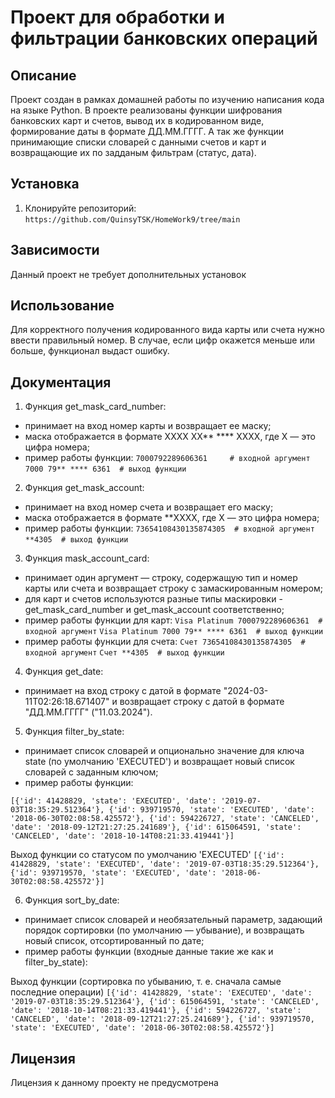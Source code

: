 # Проект для обработки и фильтрации банковских операций

## Описание

Проект создан в рамках домашней работы по изучению написания кода на языке Python.
В проекте реализованы функции шифрования банковских карт и счетов, вывод их в кодированном виде, формирование даты в формате ДД.ММ.ГГГГ.
А так же функции принимающие списки словарей с данными счетов и карт и возвращающие их по задданым фильтрам (статус, дата).

## Установка

1. Клонируйте репозиторий:
``` https://github.com/QuinsyTSK/HomeWork9/tree/main ```

## Зависимости

Данный проект не требует дополнительных установок

## Использование

Для корректного получения кодированного вида карты или счета нужно ввести правильный номер.
В случае, если цифр окажется меньше или больше, функционал выдаст ошибку.

## Документация

1. Функция get_mask_card_number:
- принимает на вход номер карты и возвращает ее маску;
- маска отображается в формате XXXX XX** **** XXXX, где X — это цифра номера;
- пример работы функции:
``` 7000792289606361     # входной аргумент ```
``` 7000 79** **** 6361  # выход функции ```

2. Функция get_mask_account:
- принимает на вход номер счета и возвращает его маску;
- маска отображается в формате **XXXX, где X — это цифра номера;
- пример работы функции:
``` 73654108430135874305  # входной аргумент ```
``` **4305  # выход функции ```

3. Функция mask_account_card:
- принимает один аргумент — строку, содержащую тип и номер карты или счета и возвращает строку с замаскированным номером;
- для карт и счетов используются разные типы маскировки - get_mask_card_number и get_mask_account соответственно;
- пример работы функции для карт:
``` Visa Platinum 7000792289606361  # входной аргумент ```
``` Visa Platinum 7000 79** **** 6361  # выход функции ```
- пример работы функции для счета:
``` Счет 73654108430135874305  # входной аргумент ```
``` Счет **4305  # выход функции ```

4. Функция get_date:
- принимает на вход строку с датой в формате "2024-03-11T02:26:18.671407" и возвращает строку с датой в формате "ДД.ММ.ГГГГ" ("11.03.2024").

5. Функция filter_by_state:
- принимает список словарей и опционально значение для ключа state (по умолчанию 'EXECUTED') и возвращает новый список словарей с заданным ключом;
- пример работы функции:

``` [{'id': 41428829, 'state': 'EXECUTED', 'date': '2019-07-03T18:35:29.512364'}, {'id': 939719570, 'state': 'EXECUTED', 'date': '2018-06-30T02:08:58.425572'}, {'id': 594226727, 'state': 'CANCELED', 'date': '2018-09-12T21:27:25.241689'}, {'id': 615064591, 'state': 'CANCELED', 'date': '2018-10-14T08:21:33.419441'}] ```

Выход функции со статусом по умолчанию 'EXECUTED'
``` [{'id': 41428829, 'state': 'EXECUTED', 'date': '2019-07-03T18:35:29.512364'}, {'id': 939719570, 'state': 'EXECUTED', 'date': '2018-06-30T02:08:58.425572'}] ```

6. Функция sort_by_date:
- принимает список словарей и необязательный параметр, задающий порядок сортировки (по умолчанию — убывание), и возвращать новый список, отсортированный по дате;
- пример работы функции (входные данные такие же как и filter_by_state):

Выход функции (сортировка по убыванию, т. е. сначала самые последние операции)
``` [{'id': 41428829, 'state': 'EXECUTED', 'date': '2019-07-03T18:35:29.512364'}, {'id': 615064591, 'state': 'CANCELED', 'date': '2018-10-14T08:21:33.419441'}, {'id': 594226727, 'state': 'CANCELED', 'date': '2018-09-12T21:27:25.241689'}, {'id': 939719570, 'state': 'EXECUTED', 'date': '2018-06-30T02:08:58.425572'}] ```

## Лицензия

Лицензия к данному проекту не предусмотрена
